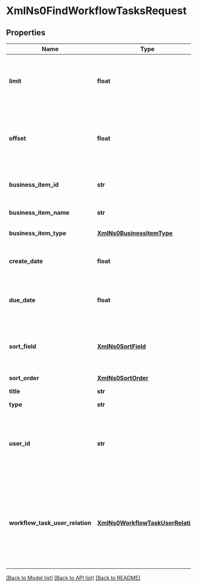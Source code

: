 # XmlNs0FindWorkflowTasksRequest

## Properties
Name | Type | Description | Notes
------------ | ------------- | ------------- | -------------
**limit** | **float** | The maximum number of results to retrieve. If not set (value &#x3D; &lt;tt&gt;0&lt;/tt&gt;), the default limit will be used | [optional] 
**offset** | **float** | The first result to retrieve. If not set (value &#x3D; &lt;tt&gt;0&lt;/tt&gt;), results will be retrieved starting from row &lt;tt&gt;0&lt;/tt&gt; | [optional] 
**business_item_id** | **str** | The &lt;code&gt;id&lt;/code&gt; of the business item | [optional] 
**business_item_name** | **str** | The part of the name of the business item | [optional] 
**business_item_type** | [**XmlNs0BusinessItemType**](XmlNs0BusinessItemType.md) | The type of the business item | [optional] 
**create_date** | **float** | The creation date of the task. It is the timestamp (in UTC time standard) | [optional] 
**due_date** | **float** | The due date of the task. It is the timestamp (in UTC time standard) | [optional] 
**sort_field** | [**XmlNs0SortField**](XmlNs0SortField.md) | The field on which the results are sorted. On due date by default. For possible values see SortField | [optional] 
**sort_order** | [**XmlNs0SortOrder**](XmlNs0SortOrder.md) | The sorting order | [optional] 
**title** | **str** | The title/name of the task | [optional] 
**type** | **str** | The task type | [optional] 
**user_id** | **str** | The &lt;code&gt;id&lt;/code&gt; of the user for which the tasks need to be returned. If empty, the current logged in user will be used | [optional] 
**workflow_task_user_relation** | [**XmlNs0WorkflowTaskUserRelation**](XmlNs0WorkflowTaskUserRelation.md) | The type of relation between user and searched tasks &lt;p&gt; This could be either set to search for all the tasks the user is permitted to view or just those assigned to the user. | [optional] 

[[Back to Model list]](../README.md#documentation-for-models) [[Back to API list]](../README.md#documentation-for-api-endpoints) [[Back to README]](../README.md)


